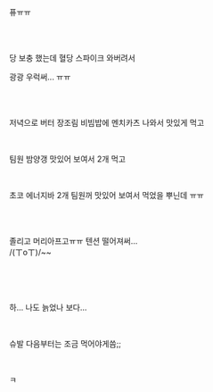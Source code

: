 퓨ㅠㅠ

<br>
<br>

당 보충 했는데 혈당 스파이크 와버려서

광광 우럭써... ㅠㅠ

<br>
<br>

저녁으로 버터 장조림 비빔밥에 멘치카츠 나와서 맛있게 먹고

<br>

팀원 밤양갱 맛있어 보여서 2개 먹고

<br>

초코 에너지바 2개 팀원꺼 맛있어 보여서 먹었을 뿌닌데 ㅠㅠ

<br>
<br>

졸리고 머리아프고ㅠㅠ 텐션 떨어져써...
<br>
/(ㄒoㄒ)/~~


<br><br><br>


하... 나도 늙었나 보다...

<br>


슈발 다음부터는 조금 먹어야게씀;;

<br>


ㅋ